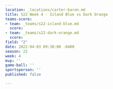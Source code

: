```yaml
---
location: _locations/carter-baron.md
title: S22 Week 4 - Island Blue vs Dark Orange
teams-score:
- team: _teams/s22-island-blue.md
  score: 
- team: _teams/s22-dark-orange.md
  score: 
field: "2"
date: 2022-04-03 09:30:00 -0400
season: 22
week: 4
mvp: ''
game-ball: ''
sportsperson: ''
published: false

---
```

